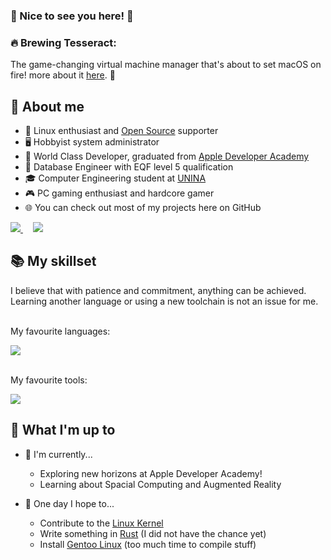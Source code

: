### 👋 Nice to see you here! 👋

<!--
**iOmega8561/iOmega8561** is a ✨ _special_ ✨ repository because its `README.md` (this file) appears on your GitHub profile.

Here are some ideas to get you started:

- 🔭 I’m currently working on ...
- 🌱 I’m currently learning ...
- 👯 I’m looking to collaborate on ...
- 🤔 I’m looking for help with ...
- 💬 Ask me about ...
- 📫 How to reach me: ...
- 😄 Pronouns: ...
- ⚡ Fun fact: ...
-->

### 🔥 **Brewing Tesseract:** 
The game-changing virtual machine manager that's about to set macOS on fire! more about it [here](https://tesseract.grocco.org). 🚀

## 📖 About me
- 🐧 Linux enthusiast and [Open Source](https://www.redhat.com/en/topics/open-source/what-is-open-source) supporter
- 🖥 Hobbyist system administrator
- 🍎 World Class Developer, graduated from [Apple Developer Academy](https://www.developeracademy.unina.it)
- 💼 Database Engineer with EQF level 5 qualification
- 🎓 Computer Engineering student at [UNINA](http://www.unina.it)
- 🎮 PC gaming enthusiast and hardcore gamer
- 🌐 You can check out most of my projects here on GitHub

<div align="left">
   <a href="mailto:general@grocco.org">
    <img src="https://img.shields.io/badge/Gmail-D14836?style=for-the-badge&logo=gmail&logoColor=white" />
  </a>
  <img width="12" />
  <a href="https://www.linkedin.com/in/giuseppe-rocco-836b55307">
    <img src="https://img.shields.io/badge/LinkedIn-0077B5?style=for-the-badge&logo=linkedin&logoColor=white" />
  </a>
</div>

## 📚 My skillset
I believe that with patience and commitment, anything can be achieved.  
Learning another language or using a new toolchain is not an issue for me.

<br>My favourite languages:</br>
<p>
    <a href="https://skillicons.dev">
        <img src="https://skillicons.dev/icons?i=bash,c,cpp,java,lua,py,swift">
    </a>
</p>

<br>My favourite tools:</br>
<p>
    <a href="https://skillicons.dev">
        <img src="https://skillicons.dev/icons?i=cloudflare,docker,git,linux,mysql,vscode,windows">
    </a>
</p>

## 🔧 What I'm up to
- 🔨 I'm currently...
    - Exploring new horizons at Apple Developer Academy!
    - Learning about Spacial Computing and Augmented Reality

- 🤞 One day I hope to...
    - Contribute to the [Linux Kernel](https://github.com/torvalds/linux)
    - Write something in [Rust](https://www.rust-lang.org/it) (I did not have the chance yet)
    - Install [Gentoo Linux](https://www.gentoo.org/) (too much time to compile stuff)
